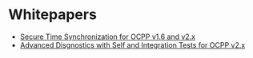 # Whitepapers

- [Secure Time Synchronization for OCPP v1.6 and v2.x](SecureTimeSync/README.md)
- [Advanced Disgnostics with Self and Integration Tests for OCPP v2.x](AdvancedDiagnostics/README.md)
